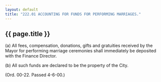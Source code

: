 ---
layout: default 
title: "222.01 ACCOUNTING FOR FUNDS FOR PERFORMING MARRIAGES."---

{{ page.title }}
----------------

​(a) All fees, compensation, donations, gifts and gratuities received by
the Mayor for performing marriage ceremonies shall immediately be
deposited with the Finance Director.

​(b) All such funds are declared to be the property of the City.

(Ord. 00-22. Passed 4-6-00.)
